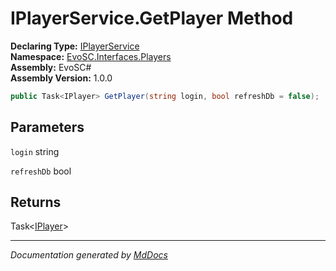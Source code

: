 ﻿<!--  
  <auto-generated>   
    The contents of this file were generated by a tool.  
    Changes to this file may be list if the file is regenerated  
  </auto-generated>   
-->

# IPlayerService.GetPlayer Method

**Declaring Type:** [IPlayerService](../index.md)  
**Namespace:** [EvoSC.Interfaces.Players](../../index.md)  
**Assembly:** EvoSC\#  
**Assembly Version:** 1.0.0

```csharp
public Task<IPlayer> GetPlayer(string login, bool refreshDb = false);
```

## Parameters

`login`  string

`refreshDb`  bool

## Returns

Task\<[IPlayer](../../IPlayer/index.md)\>

___

*Documentation generated by [MdDocs](https://github.com/ap0llo/mddocs)*
